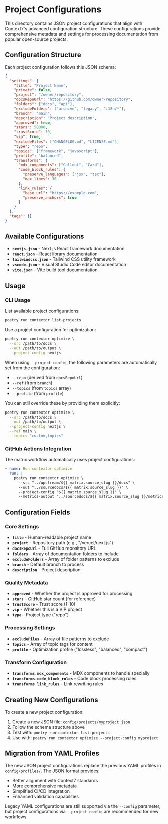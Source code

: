 # Project Configurations

This directory contains JSON project configurations that align with Context7's advanced configuration structure. These configurations provide comprehensive metadata and settings for processing documentation from popular open-source projects.

## Configuration Structure

Each project configuration follows this JSON schema:

```json
{
  "settings": {
    "title": "Project Name",
    "private": false,
    "project": "/owner/repository",
    "docsRepoUrl": "https://github.com/owner/repository",
    "folders": ["docs", "api"],
    "excludeFolders": ["archive", "legacy", "i18n/*"],
    "branch": "main",
    "description": "Project description",
    "approved": true,
    "stars": 50000,
    "trustScore": 10,
    "vip": true,
    "excludeFiles": ["CHANGELOG.md", "LICENSE.md"],
    "type": "repo",
    "topics": ["framework", "javascript"],
    "profile": "balanced",
    "transforms": {
      "mdx_components": ["Callout", "Card"],
      "code_block_rules": {
        "preserve_languages": ["jsx", "tsx"],
        "max_lines": 30
      },
      "link_rules": {
        "base_url": "https://example.com",
        "preserve_anchors": true
      }
    }
  },
  "tags": {}
}
```

## Available Configurations

- **`nextjs.json`** - Next.js React framework documentation
- **`react.json`** - React library documentation
- **`tailwindcss.json`** - Tailwind CSS utility framework
- **`vscode.json`** - Visual Studio Code editor documentation
- **`vite.json`** - Vite build tool documentation

## Usage

### CLI Usage

List available project configurations:
```bash
poetry run contextor list-projects
```

Use a project configuration for optimization:
```bash
poetry run contextor optimize \
  --src /path/to/docs \
  --out /path/to/output \
  --project-config nextjs
```

When using `--project-config`, the following parameters are automatically set from the configuration:
- `--repo` (derived from `docsRepoUrl`)
- `--ref` (from `branch`)
- `--topics` (from `topics` array)
- `--profile` (from `profile`)

You can still override these by providing them explicitly:
```bash
poetry run contextor optimize \
  --src /path/to/docs \
  --out /path/to/output \
  --project-config nextjs \
  --ref main \
  --topics "custom,topics"
```

### GitHub Actions Integration

The matrix workflow automatically uses project configurations:

```yaml
- name: Run contextor optimize
  run: |
    poetry run contextor optimize \
      --src "../upstream/${{ matrix.source_slug }}/docs" \
      --out "../sourcedocs/${{ matrix.source_slug }}" \
      --project-config "${{ matrix.source_slug }}" \
      --metrics-output "../sourcedocs/${{ matrix.source_slug }}/metrics.json"
```

## Configuration Fields

### Core Settings

- **`title`** - Human-readable project name
- **`project`** - Repository path (e.g., "/vercel/next.js")
- **`docsRepoUrl`** - Full GitHub repository URL
- **`folders`** - Array of documentation folders to include
- **`excludeFolders`** - Array of folder patterns to exclude
- **`branch`** - Default branch to process
- **`description`** - Project description

### Quality Metadata

- **`approved`** - Whether the project is approved for processing
- **`stars`** - GitHub star count (for reference)
- **`trustScore`** - Trust score (1-10)
- **`vip`** - Whether this is a VIP project
- **`type`** - Project type ("repo")

### Processing Settings

- **`excludeFiles`** - Array of file patterns to exclude
- **`topics`** - Array of topic tags for content
- **`profile`** - Optimization profile ("lossless", "balanced", "compact")

### Transform Configuration

- **`transforms.mdx_components`** - MDX components to handle specially
- **`transforms.code_block_rules`** - Code block processing rules
- **`transforms.link_rules`** - Link rewriting rules

## Creating New Configurations

To create a new project configuration:

1. Create a new JSON file: `config/projects/myproject.json`
2. Follow the schema structure above
3. Test with: `poetry run contextor list-projects`
4. Use with: `poetry run contextor optimize --project-config myproject`

## Migration from YAML Profiles

The new JSON project configurations replace the previous YAML profiles in `config/profiles/`. The JSON format provides:

- Better alignment with Context7 standards
- More comprehensive metadata
- Simplified CI/CD integration
- Enhanced validation capabilities

Legacy YAML configurations are still supported via the `--config` parameter, but project configurations via `--project-config` are recommended for new workflows.
